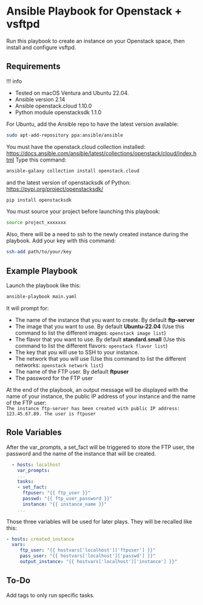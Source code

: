 Ansible Playbook for Openstack + vsftpd
=========

Run this playbook to create an instance on your Openstack space, then install and configure vsftpd.

Requirements
------------
!!! info
- Tested on macOS Ventura and Ubuntu 22.04.
- Ansible version 2.14
- Ansible openstack.cloud 1.10.0
- Python module openstacksdk 1.1.0

For Ubuntu, add the Ansible repo to have the latest version available:
```sh
sudo apt-add-repository ppa:ansible/ansible
```


You must have the openstack.cloud collection installed: https://docs.ansible.com/ansible/latest/collections/openstack/cloud/index.html
Type this command:
```sh
ansible-galaxy collection install openstack.cloud
```
and the latest version of openstacksdk of Python: https://pypi.org/project/openstacksdk/  
```sh
pip install openstacksdk
```

You must source your project before launching this playbook:  
```sh
source project_xxxxxxx
```

Also, there will be a need to ssh to the newly created instance during the playbook. Add your key with this command:  
```sh
ssh-add path/to/your/key
```

Example Playbook
--------------

Launch the playbook like this:
```sh
ansible-playbook main.yaml
```
It will prompt for:
- The name of the instance that you want to create. By default **ftp-server**
- The image that you want to use. By default **Ubuntu-22.04** (Use this command to list the different images: `openstack image list`)
- The flavor that you want to use. By default **standard.small** (Use this command to list the different flavors: `openstack flavor list`)
- The key that you will use to SSH to your instance.
- The network that you will use (Use this command to list the different networks: `openstack network list`)
- The name of the FTP user. By default **ftpuser**
- The password for the FTP user

At the end of the playbook, an output message will be displayed with the name of your instance, the public IP address of your instance and the name of the FTP user:  
`The instance ftp-server has been created with public IP address: 123.45.67.89. The user is ftpuser`

Role Variables
----------------

After the var_prompts, a set_fact will be triggered to store the FTP user, the password and the name of the instance that will be created.

```yaml
  - hosts: localhost
    var_prompts:
    ...
    tasks:
    - set_fact:
      ftpuser: "{{ ftp_user }}"
      passwd: "{{ ftp_user_password }}"
      instance: "{{ instance_name }}"
    ...
```
Those three variables will be used for later plays. They will be recalled like this:
```yaml
- hosts: created_instance
  vars:
     ftp_user: "{{ hostvars['localhost']['ftpuser'] }}"
     pass_user: "{{ hostvars['localhost']['passwd'] }}"
     output_instance: "{{ hostvars['localhost']['instance'] }}"
```

To-Do
----------------
Add tags to only run specific tasks.
